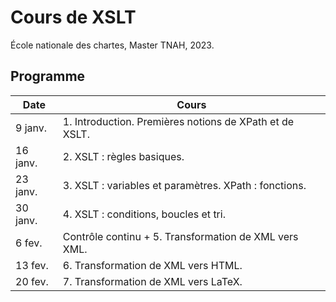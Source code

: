 # Cours de XSLT

École nationale des chartes, Master TNAH, 2023.

## Programme

| Date     | Cours                                                   |
|----------|---------------------------------------------------------|
| 9 janv.  | 1. Introduction. Premières notions de XPath et de XSLT. |
| 16 janv. | 2. XSLT : règles basiques.                              |
| 23 janv. | 3. XSLT : variables et paramètres. XPath : fonctions.   |
| 30 janv. | 4. XSLT : conditions, boucles et tri.                   |
| 6 fev.   | Contrôle continu + 5. Transformation de XML vers XML.   |
| 13 fev.  | 6. Transformation de XML vers HTML.                     |
| 20 fev.  | 7. Transformation de XML vers LaTeX.                    |
